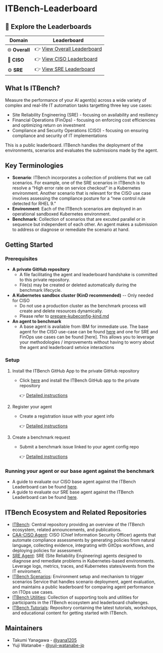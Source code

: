 # ITBench-Leaderboard

## 🌟 Explore the Leaderboards

| Domain | Leaderboard |
|--------|-------------|
| 🌐 **Overall** | 👉 [View Overall Leaderboard](../leaderboard/LEADERBOARD.md) |
| 🔐 **CISO**    | 👉 [View CISO Leaderboard](../leaderboard/LEADERBOARD_CISO.md) |
| ⚙️ **SRE**     | 👉 [View SRE Leaderboard](../leaderboard/LEADERBOARD_SRE.md) |

## What Is ITBench?

Measure the performance of your AI agent(s) across a wide variety of complex and real-life IT automation tasks targetting three key use cases:
- Site Reliability Engineering (SRE) - focusing on availability and resiliency
- Financial Operations (FinOps) - focusing on enforcing cost efficiencies and optimizing return on investment
- Compliance and Security Operations (CISO) - focusing on ensuring compliance and security of IT implementations

This is a public leaderboard. ITBench handles the deployment of the environments, scenarios and evaluates the submissions made by the agent.

## Key Terminologies
- **Scenario**: ITBench incorporates a collection of problems that we call scenarios. For example, one of the SRE scenarios in ITBench is to resolve a “High error rate on service checkout” in a Kubernetes environment. Another scenario that is relevant for the CISO use case involves assessing the compliance posture for a “new control rule detected for RHEL 9.”
- **Environment**: Each of the ITBench scenarios are deployed in an operational sandboxed Kubernetes environment.
- **Benchmark**: Collection of scenarios that are excuted parallel or in sequence but independent of each other. An agent makes a submission to address or diagnose or remediate the scenario at hand.

## Getting Started
### Prerequisites
- **A private GitHub repository**
  - A file facilitating the agent and leaderboard handshake is committed to this private repository.
  - File(s) may be created or deleted automatically during the benchmark lifecycle.
- **A Kubernetes sandbox cluster (KinD recommended)** -- Only needed for CISO 
  - Do not use a production cluster as the benchmark process will create and delete resources dynamically.
  - Please refer to [prepare-kubeconfig-kind.md](https://github.com/IBM/ITBench-Scenarios/blob/main/ciso/prepare-kubeconfig-kind.md)
- **An agent to benchmark**
  - A base agent is available from IBM for immediate use. The base agent for the CISO use-case can be found [here](https://github.com/IBM/itbench-ciso-caa-agent) and one for SRE and FinOps use cases can be found [here]. This allows you to leverage your methodologies / improvements without having to worry about the agent and leaderboard setvice interactions

### Setup
1. Install the ITBench GitHub App to the private GitHub repository
    - Click [here](https://github.com/apps/ibm-itbench-github-app) and install the ITBench GitHub app to the private repository
    
        👉 [Detailed instructions](docs/instruction-for-agent-submitter-ciso.md#step-0-install-the-itbench-github-app)

2. Register your agent
    - Create a registration issue with your agent info
    
        👉 [Detailed instructions](docs/instruction-for-agent-submitter-ciso.md#step-1-register-your-agent)

3. Create a benchmark request 
    - Submit a benchmark issue linked to your agent config repo

        👉 [Detailed instructions](docs/instruction-for-agent-submitter-ciso.md#step-2-register-your-benchmark)

### Running your agent or our base agent against the benchmark
- A guide to evaluate our CISO base agent against the ITBench Leaderboard can be found [here](docs/instruction-for-agent-submitter-ciso.md#step-3-launch-benchmark).
- A guide to evaluate our SRE base agent against the ITBench Leaderboard can be found [here](https://github.com/IBM/ITBench-SRE-Agent/blob/leaderboard_updates/Leaderboard.md).

## ITBench Ecosystem and Related Repositories

- [ITBench](https://github.com/IBM/ITBench): Central repository providing an overview of the ITBench ecosystem, related announcements, and publications.
- [CAA-CISO Agent](https://github.com/IBM/ITBench-CAA-CISO-Agent): CISO (Chief Information Security Officer) agents that automate compliance assessments by generating policies from natural language, collecting evidence, integrating with GitOps workflows, and deploying policies for assessment.
- [SRE Agent](https://github.com/IBM/ITBench-SRE-Agent): SRE (Site Reliability Engineering) agents designed to diagnose and remediate problems in Kubernetes-based environments. Leverage logs, metrics, traces, and Kubernetes states/events from the IT enviroment.
- [ITBench Scenarios](https://github.com/IBM/ITBench-Scenarios): Environment setup and mechanism to trigger scenarios Service that handles scenario deployment, agent evaluation, and maintains a public leaderboard for comparing agent performance on ITOps use cases.
- [ITBench Utilities](https://github.com/IBM/ITBench-Utilities): Collection of supporting tools and utilities for participants in the ITBench ecosystem and leaderboard challenges.
- [ITBench Tutorials](https://github.com/IBM/ITBench-Tutorials): Repository containing the latest tutorials, workshops, and educational content for getting started with ITBench.

## Maintainers
- Takumi Yanagawa  - [@yana1205](https://github.com/yana1205)
- Yuji Watanabe    - [@yuji-watanabe-jp](https://github.com/yuji-watanabe-jp)
